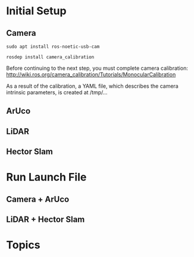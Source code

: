 # Initial Setup 

## Camera 

    sudo apt install ros-noetic-usb-cam
    
    rosdep install camera_calibration 

Before continuing to the next step, you must complete camera calibration:
<http://wiki.ros.org/camera_calibration/Tutorials/MonocularCalibration>

As a result of the calibration, a YAML file, which describes the camera intrinsic parameters, is created at /tmp/...

## ArUco

## LiDAR

## Hector Slam 

# Run Launch File 

## Camera + ArUco

## LiDAR + Hector Slam

# Topics
